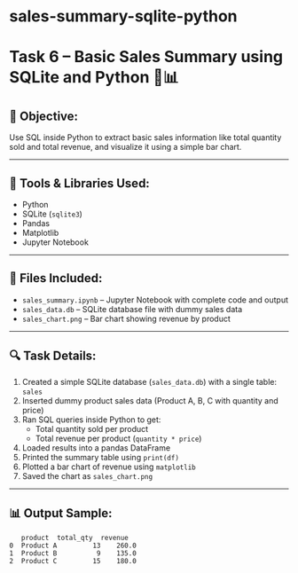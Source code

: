 # sales-summary-sqlite-python
# Task 6 – Basic Sales Summary using SQLite and Python 🛒📊

## 📌 Objective:
Use SQL inside Python to extract basic sales information like total quantity sold and total revenue, and visualize it using a simple bar chart.

---

## 🧰 Tools & Libraries Used:
- Python
- SQLite (`sqlite3`)
- Pandas
- Matplotlib
- Jupyter Notebook

---

## 📁 Files Included:
- `sales_summary.ipynb` – Jupyter Notebook with complete code and output
- `sales_data.db` – SQLite database file with dummy sales data
- `sales_chart.png` – Bar chart showing revenue by product

---

## 🔍 Task Details:
1. Created a simple SQLite database (`sales_data.db`) with a single table: `sales`
2. Inserted dummy product sales data (Product A, B, C with quantity and price)
3. Ran SQL queries inside Python to get:
   - Total quantity sold per product
   - Total revenue per product (`quantity * price`)
4. Loaded results into a pandas DataFrame
5. Printed the summary table using `print(df)`
6. Plotted a bar chart of revenue using `matplotlib`
7. Saved the chart as `sales_chart.png`

---

## 📊 Output Sample:
```plaintext
   product  total_qty  revenue
0  Product A         13    260.0
1  Product B          9    135.0
2  Product C         15    180.0
